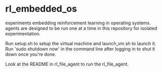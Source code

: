 # rl_embedded_os
experiments embedding reinforcement learning in operating systems. agents are designed to be run one at a time in this repository for isolated experimentation.

Run setup.sh to setup the virtual machine and launch_vm.sh to launch it. Run 'sudo shutdown now' in the command line after logging in to shut it down once you're done.

Look at the README in rl_file_agent to run the rl_file_agent.